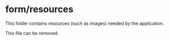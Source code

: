 # form/resources

This folder contains resources (such as images) needed by the application. 

This file can be removed.
